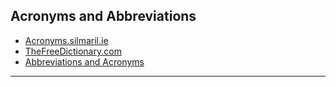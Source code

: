 ## Acronyms and Abbreviations
- [Acronyms.silmaril.ie](https://acronyms.silmaril.ie/)
- [TheFreeDictionary.com](https://acronyms.thefreedictionary.com/)
- [Abbreviations and Acronyms](https://abbreviations.yourdictionary.com/)
---